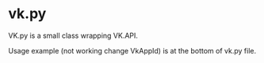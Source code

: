 vk.py
=====
VK.py is a small class wrapping VK.API. 

Usage example (not working change VkAppId) is at the bottom of vk.py file.
